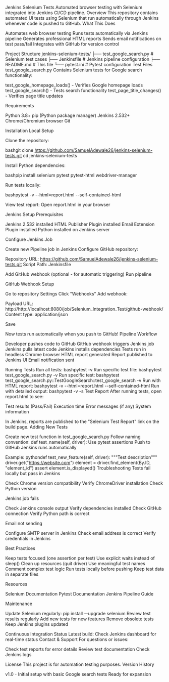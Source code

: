 Jenkins Selenium Tests
Automated browser testing with Selenium integrated into Jenkins CI/CD pipeline.
Overview
This repository contains automated UI tests using Selenium that run automatically through Jenkins whenever code is pushed to GitHub.
What This Does

Automates web browser testing
Runs tests automatically via Jenkins pipeline
Generates professional HTML reports
Sends email notifications on test pass/fail
Integrates with GitHub for version control

Project Structure
jenkins-selenium-tests/
├── test_google_search.py      # Selenium test cases
├── Jenkinsfile                # Jenkins pipeline configuration
├── README.md                  # This file
└── pytest.ini                 # Pytest configuration
Test Files
test_google_search.py
Contains Selenium tests for Google search functionality:

test_google_homepage_loads() - Verifies Google homepage loads
test_google_search() - Tests search functionality
test_page_title_changes() - Verifies page title updates

Requirements

Python 3.8+
pip (Python package manager)
Jenkins 2.532+
Chrome/Chromium browser
Git

Installation
Local Setup

Clone the repository:

bashgit clone https://github.com/SamuelAdewale26/jenkins-selenium-tests.git
cd jenkins-selenium-tests

Install Python dependencies:

bashpip install selenium pytest pytest-html webdriver-manager

Run tests locally:

bashpytest -v --html=report.html --self-contained-html

View test report:
Open report.html in your browser

Jenkins Setup
Prerequisites

Jenkins 2.532 installed
HTML Publisher Plugin installed
Email Extension Plugin installed
Python installed on Jenkins server

Configure Jenkins Job

Create new Pipeline job in Jenkins
Configure GitHub repository:

Repository URL: https://github.com/SamuelAdewale26/jenkins-selenium-tests.git
Script Path: Jenkinsfile


Add GitHub webhook (optional - for automatic triggering)
Run pipeline

GitHub Webhook Setup

Go to repository Settings
Click "Webhooks"
Add webhook:

Payload URL: http://http://localhost:8080/job/Selenium_Integration_Test/github-webhook/
Content type: application/json


Save

Now tests run automatically when you push to GitHub!
Pipeline Workflow

Developer pushes code to GitHub
GitHub webhook triggers Jenkins job
Jenkins pulls latest code
Jenkins installs dependencies
Tests run in headless Chrome browser
HTML report generated
Report published to Jenkins UI
Email notification sent

Running Tests
Run all tests:
bashpytest -v
Run specific test file:
bashpytest test_google_search.py -v
Run specific test:
bashpytest test_google_search.py::TestGoogleSearch::test_google_search -v
Run with HTML report:
bashpytest -v --html=report.html --self-contained-html
Run with detailed output:
bashpytest -v -s
Test Report
After running tests, open report.html to see:

Test results (Pass/Fail)
Execution time
Error messages (if any)
System information

In Jenkins, reports are published to the "Selenium Test Report" link on the build page.
Adding New Tests

Create new test function in test_google_search.py
Follow naming convention: def test_name(self, driver):
Use pytest assertions
Push to GitHub
Jenkins runs automatically

Example:
pythondef test_new_feature(self, driver):
    """Test description"""
    driver.get("https://website.com")
    element = driver.find_element(By.ID, "element_id")
    assert element.is_displayed()
Troubleshooting
Tests fail locally but pass in Jenkins

Check Chrome version compatibility
Verify ChromeDriver installation
Check Python version

Jenkins job fails

Check Jenkins console output
Verify dependencies installed
Check GitHub connection
Verify Python path is correct

Email not sending

Configure SMTP server in Jenkins
Check email address is correct
Verify credentials in Jenkins

Best Practices

Keep tests focused (one assertion per test)
Use explicit waits instead of sleep()
Clean up resources (quit driver)
Use meaningful test names
Comment complex test logic
Run tests locally before pushing
Keep test data in separate files

Resources

Selenium Documentation
Pytest Documentation
Jenkins Pipeline Guide

Maintenance

Update Selenium regularly: pip install --upgrade selenium
Review test results regularly
Add new tests for new features
Remove obsolete tests
Keep Jenkins plugins updated

Continuous Integration Status
Latest build: Check Jenkins dashboard for real-time status
Contact & Support
For questions or issues:

Check test reports for error details
Review test documentation
Check Jenkins logs

License
This project is for automation testing purposes.
Version History

v1.0 - Initial setup with basic Google search tests
Ready for expansion
